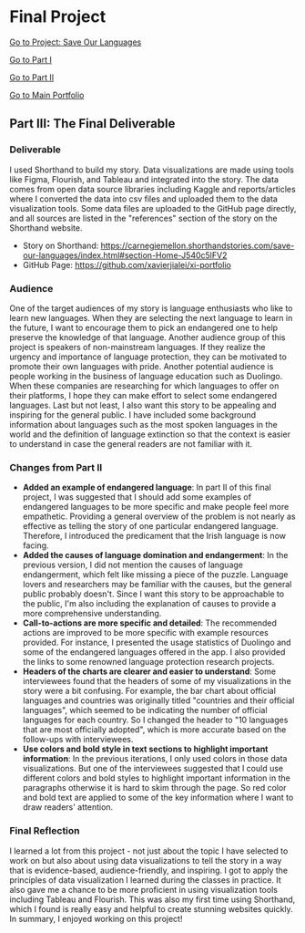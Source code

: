 # Final Project

[Go to Project: Save Our Languages](https://carnegiemellon.shorthandstories.com/save-our-languages/index.html)

[Go to Part I](/part-i.md)

[Go to Part II](/part-ii.md)

[Go to Main Portfolio](/xi-portfolio.md)

## Part III: The Final Deliverable

### Deliverable

I used Shorthand to build my story. Data visualizations are made using tools like Figma, Flourish, and Tableau and integrated into the story. The data comes from open data source libraries including Kaggle and reports/articles where I converted the data into csv files and uploaded them to the data visualization tools. Some data files are uploaded to the GitHub page directly, and all sources are listed in the "references" section of the story on the Shorthand website.

- Story on Shorthand: https://carnegiemellon.shorthandstories.com/save-our-languages/index.html#section-Home-J540c5lFV2
- GitHub Page: https://github.com/xavierjialei/xi-portfolio

### Audience

One of the target audiences of my story is language enthusiasts who like to learn new languages. When they are selecting the next language to learn in the future, I want to encourage them to pick an endangered one to help preserve the knowledge of that language. Another audience group of this project is speakers of non-mainstream languages. If they realize the urgency and importance of language protection, they can be motivated to promote their own languages with pride. Another potential audience is people working in the business of language education such as Duolingo. When these companies are researching for which languages to offer on their platforms, I hope they can make effort to select some endangered languages. Last but not least, I also want this story to be appealing and inspiring for the general public. I have included some background information about languages such as the most spoken languages in the world and the definition of language extinction so that the context is easier to understand in case the general readers are not familiar with it.


### Changes from Part II

- **Added an example of endangered language**: In part II of this final project, I was suggested that I should add some examples of endangered languages to be more specific and make people feel more empathetic. Providing a general overview of the problem is not nearly as effective as telling the story of one particular endangered language. Therefore, I introduced the predicament that the Irish language is now facing.
- **Added the causes of language domination and endangerment**: In the previous version, I did not mention the causes of language endangerment, which felt like missing a piece of the puzzle. Language lovers and researchers may be familiar with the causes, but the general public probably doesn't. Since I want this story to be approachable to the public, I'm also including the explanation of causes to provide a more comprehensive understanding.
- **Call-to-actions are more specific and detailed**: The recommended actions are improved to be more specific with example resources provided. For instance, I presented the usage statistics of Duolingo and some of the endangered languages offered in the app. I also provided the links to some renowned language protection research projects.
- **Headers of the charts are clearer and easier to understand**: Some interviewees found that the headers of some of my visualizations in the story were a bit confusing. For example, the bar chart about official languages and countries was originally titled "countries and their official languages", which seemed to be indicating the number of official languages for each country. So I changed the header to "10 languages that are most officially adopted", which is more accurate based on the follow-ups with interviewees.
- **Use colors and bold style in text sections to highlight important information**: In the previous iterations, I only used colors in those data visualizations. But one of the interviewees suggested that I could use different colors and bold styles to highlight important information in the paragraphs otherwise it is hard to skim through the page. So red color and bold text are applied to some of the key information where I want to draw readers' attention.

### Final Reflection

I learned a lot from this project - not just about the topic I have selected to work on but also about using data visualizations to tell the story in a way that is evidence-based, audience-friendly, and inspiring. I got to apply the principles of data visualization I learned during the classes in practice. It also gave me a chance to be more proficient in using visualization tools including Tableau and Flourish. This was also my first time using Shorthand, which I found is really easy and helpful to create stunning websites quickly. In summary, I enjoyed working on this project!
